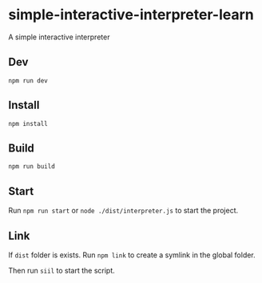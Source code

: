 # simple-interactive-interpreter-learn

A simple interactive interpreter

<!-- ![example][example1] -->

## Dev

`npm run dev`

## Install

`npm install`

## Build

`npm run build`

## Start

Run `npm run start` or `node ./dist/interpreter.js` to start the project.

## Link

If `dist` folder is exists. Run `npm link` to create a symlink in the global folder.

Then run `siil` to start the script.

[example1]:./assets/example1.png
